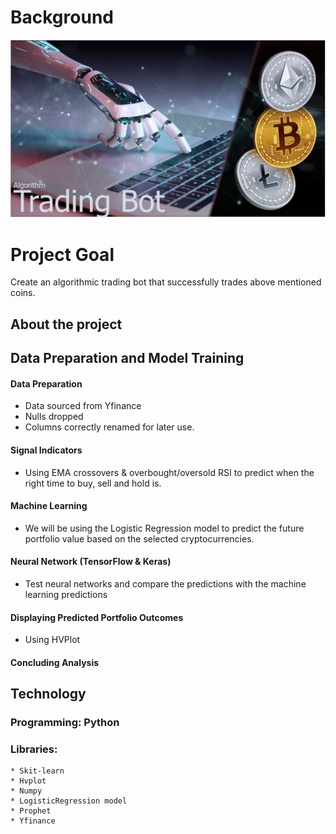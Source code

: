 # Background

![project-2-challenge](Images/proj2-background2.JPG)

# Project Goal
Create an algorithmic trading bot that successfully trades above mentioned coins.

## About the project
 
## Data Preparation and Model Training
#### Data Preparation
 * Data sourced from Yfinance
 * Nulls dropped
 * Columns correctly renamed for later use.
#### Signal Indicators
 * Using EMA crossovers & overbought/oversold RSI to predict when the right time to buy, sell and hold is.
#### Machine Learning
 * We will be using the Logistic Regression model to predict the future portfolio value based on the selected cryptocurrencies.
#### Neural Network (TensorFlow & Keras)
 * Test neural networks and compare the predictions with the machine learning predictions
#### Displaying Predicted Portfolio Outcomes
 * Using HVPlot
#### Concluding Analysis

 
## Technology
### Programming: Python 
### Libraries:
    * Skit-learn
    * Hvplot
    * Numpy
    * LogisticRegression model
    * Prophet 
    * Yfinance
